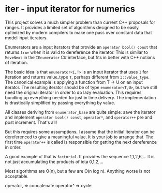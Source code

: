 # iter - input iterator for numerics

This project solves a much simpler problem than current C++ proposals for ranges.
It provides a limited set of algorithms designed to be easily optimized by modern compilers
to make one pass over constant data that model input iterators.

Enumerators are a input iterators that provide an `operator bool() const` that returns `true` when
it is valid to dereference the iterator. This is similar to `MoveNext` in the `IEnumerator`
C# interface, but fits in better with C++ notions of iteration.

The basic idea is that `enumerator<I,T>` is an input iterator that uses `I` for iteration and returns value_type `T`,
perhaps different from `I::value_type`.
The canonical example is applying a function from T -> U on an input iterator.
The resulting iterator should be of type `enumerator<T,U>`, but we still need the original iterator
in order to do lazy evaluation.
This requires bundling up everything needed for just in time delivery.
The implementation is drastically simplified by passing everything by value.

All classes deriving from `enumerator_base` are quite simple: save the iterator and implement
`operator bool() const`, `operator*`, and `operator++` pre and post increment. That's all!

But this requires some assumptions. I assume that the initial iterator can be dereferenced
to give a meaningful value. It is your job to arrange that. The first time `operator++` is
called is responsible for getting the next dereference in order.

A good example of that is `factorial`. It provides the sequence 1,1,2,6,... It is not just
accumulating the products of iota 0,1,2,...

Most algorithms are O(n), but a few are O(n log n). Anything worse is not acceptable.


operator, => concatenate
operator^ => cycle
